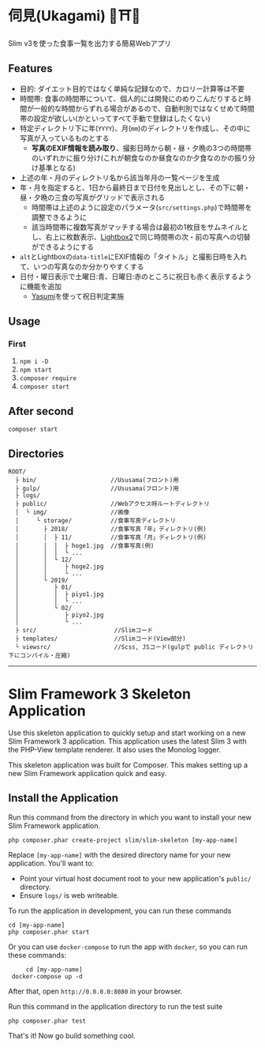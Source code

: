 # 伺見(Ukagami) 🦊⛩🦊

Slim v3を使った食事一覧を出力する簡易Webアプリ

## Features

- 目的: ダイエット目的ではなく単純な記録なので、カロリー計算等は不要
- 時間帯: 食事の時間帯について、個人的には開発にのめりこんだりすると時間が一般的な時間からずれる場合があるので、自動判別ではなくせめて時間帯の設定が欲しい(かといってすべて手動で登録はしたくない)
- 特定ディレクトリ下に年(`YYYY`)、月(`mm`)のディレクトリを作成し、その中に写真が入っているものとする
    - **写真のEXIF情報を読み取り**、撮影日時から朝・昼・夕晩の3つの時間帯のいずれかに振り分け(これが朝食なのか昼食なのか夕食なのかの振り分け基準となる)
- 上述の年・月のディレクトリ名から該当年月の一覧ページを生成
- 年・月を指定すると、1日から最終日まで日付を見出しとし、その下に朝・昼・夕晩の三食の写真がグリッドで表示される
    - 時間帯は上述のように設定のパラメータ(`src/settings.php`)で時間帯を調整できるように
    - 該当時間帯に複数写真がマッチする場合は最初の1枚目をサムネイルとし、右上に枚数表示、[Lightbox2](https://lokeshdhakar.com/projects/lightbox2/)で同じ時間帯の次・前の写真への切替ができるようにする
- `alt`とLightboxの`data-title`にEXIF情報の「タイトル」と撮影日時を入れて、いつの写真なのか分かりやすくする
- 日付・曜日表示で土曜日:青、日曜日:赤のところに祝日も赤く表示するように機能を追加
    - [Yasumi](https://azuyalabs.github.io/yasumi/)を使って祝日判定実施

## Usage

### First

1. `npm i -D`
2. `npm start`
3. `composer require`
4. `composer start`

## After second

`composer start`

## Directories

~~~
ROOT/
  ├ bin/                     //Ususama(フロント)用
  ├ gulp/                    //Ususama(フロント)用
  ├ logs/
  ├ public/                  //Webアクセス時ルートディレクトリ
  │  └ img/                  //画像
  │     └ storage/           //食事写真ディレクトリ
  │       ├ 2018/            //食事写真「年」ディレクトリ(例)
  │       │  ├ 11/           //食事写真「月」ディレクトリ(例)
  │       │  │  ├ hoge1.jpg  //食事写真(例)
  │       │  │  └ ...
  │       │  └ 12/
  │       │     ├ hoge2.jpg
  │       │     └ ...
  │       └ 2019/
  │          ├ 01/
  │          │  ├ piyo1.jpg
  │          │  └ ...
  │          └ 02/
  │             ├ piyo2.jpg
  │             └ ...
  ├ src/                      //Slimコード
  ├ templates/                //Slimコード(View部分)
  └ viewsrc/                  //Scss, JSコード(gulpで public ディレクトリ下にコンパイル・圧縮)
~~~

---

# Slim Framework 3 Skeleton Application

Use this skeleton application to quickly setup and start working on a new Slim Framework 3 application. This application uses the latest Slim 3 with the PHP-View template renderer. It also uses the Monolog logger.

This skeleton application was built for Composer. This makes setting up a new Slim Framework application quick and easy.

## Install the Application

Run this command from the directory in which you want to install your new Slim Framework application.

    php composer.phar create-project slim/slim-skeleton [my-app-name]

Replace `[my-app-name]` with the desired directory name for your new application. You'll want to:

* Point your virtual host document root to your new application's `public/` directory.
* Ensure `logs/` is web writeable.

To run the application in development, you can run these commands 

	cd [my-app-name]
	php composer.phar start
	
Or you can use `docker-compose` to run the app with `docker`, so you can run these commands:

         cd [my-app-name]
	 docker-compose up -d
After that, open `http://0.0.0.0:8080` in your browser.

Run this command in the application directory to run the test suite

	php composer.phar test

That's it! Now go build something cool.
